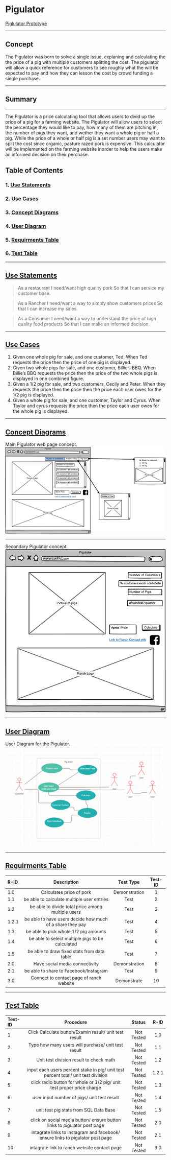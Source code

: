 # Pigulator
[Piglulator Prototype](https://github.com/Sillymoosey/PigulatorPrototype)

---

## Concept
The Pigulator was born to solve a single issue, explaning and calculating the the price of a pig with multiple customers splitting the cost. The pigulator will allow a quick reference for customers to see roughly what the will be expected to pay and how they can lesson the cost by crowd funding a single purchase.

---

## Summary

---

The Pigulator is a price calculating tool that allows users to divid up the price of a pig for a farming website. The Pigulator will allow users to select the percentage they would like to pay, how many of them are pitching in, the number of pigs they want, and wether they want a whole pig or half a pig. While the price of a whole or half pig is a set number users may want to split the cost since organic, pasture razed pork is expensive. This calculator will be implemented on the farming website inorder to help the users make an informed decision on their perchase.  

## Table of Contents

### 1. [Use Statements](#Use-Statements)
### 2. [Use Cases](#use-cases)
### 3. [Concept Diagrams](#Concept-Diagrams)
### 4. [User Diagram](#User-Diagram)
### 5. [Requirments Table](#Requirments-Table)
### 6. [Test Table](#Test-Table)

------

## [Use Statements](#Use-Statements)

> As a restaurant I need/want high quality pork So that I can service my customer base.

> As a Rancher I need/want a way to simply show customers prices So that I can increase my sales.

> As a Consumer I need/want a way to understand the price of high quality food products So that I can make an informed decision.

---

## [Use Cases](#use-cases)

1. Given one whole pig for sale, and one customer, Ted. When Ted requests the price then the price of one pig is displayed.
2. Given two whole pigs for sale, and one customer, Billie’s BBQ. When Billie’s BBQ requests the price then the price of the two whole pigs is displayed in one combined figure.
3. Given a 1/2 pig for sale, and two customers, Cecily and Peter. When they requests the price then the price then the price each user owes for the 1/2 pig is displayed.
4. Given a whole pig for sale, and one customer, Taylor and Cyrus. When Taylor and cyrus requests the price then the price each user owes for the whole pig is displayed.

---

## [Concept Diagrams](#Concept-Diagrams)
Main Pigulator web page concept.
![Concept Diagram](Pigulator4.png)

---
Secondary Pigulator concept.
![Concept Diagram2](Pigulator3.png)

---

## [User Diagram](#User-Diagram)
User Diagram for the Pigulator.
![user Diagram](User%20Diagram.PNG)

---

## [Requirments Table](#Requirments-Table)
|R-ID |Description |Test Type | Test-ID |
|:------|:------------:|:----------:|:---------:|
|1.0  | Calculates price of pork| Demonstration | 1 |
|1.1  | be able to calculate multiple user entries| Test | 2 |
|1.2  | be able to divide total price among multiple users| Test | 3 |
|1.2.1| be able to have users decide how much of a share they pay| Test | 4 |
|1.3  | be able to pick whole,1/2 pig amounts| Test | 5 |
|1.4  | be able to select multiple pigs to be calculated| Test | 6 |
|1.5  | be able to draw fixed stats from data table| Test | 7 |
|2.0  | Have social media connectivity| Demonstration | 8 |
|2.1  | be able to share to Facebook/Instagram | Test | 9 |
|3.0  | Connect to contact page of ranch website| Demonstrate | 10 |

---

## [Test Table](#Test-Table)
|Test-ID |Procedure |Status | R-ID |
|:------|:------------:|:----------:|:---------:|
|1  | Click Calculate button/Examin result/ unit test result|Not Tested | 1.0 |
|2 | Type how many users will purchase/ unit test result| Not Tested | 1.1 |
|3  | Unit test division result to check math| Not Tested | 1.2 |
|4| input each users percent stake in pig/ unit test percent total/ unit test division| Not Tested | 1.2.1 |
|5  | click radio button for whole or 1/2 pig/ unit test proper price charge| Not Tested | 1.3 |
|6  | user input number of pigs/ unit test result| Not Tested | 1.4  |
|7  | unit test pig stats from SQL Data Base| Not Tested | 1.5 |
|8  | click on social media button/ ensure button links to pigulator post page| Not Tested | 2.0 |
|9  | intagrate links to instagram and facebook/ ensure links to pigulator post page | Not Tested | 2.1 |
|10  | intagrate link to ranch website contact page| Not Tested | 3.0 |
